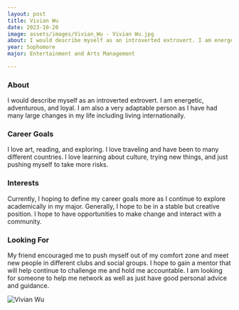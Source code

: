 ```yaml
---
layout: post
title: Vivian Wu 
date: 2023-10-20
image: assets/images/Vivian_Wu - Vivian Wu.jpg
about: I would describe myself as an introverted extrovert. I am energetic, adventurous, and loyal. I am also a very adaptable person as I have had many large changes in my life including living internationally. 
year: Sophomore
major: Entertainment and Arts Management

---
```


### About

I would describe myself as an introverted extrovert. I am energetic, adventurous, and loyal. I am also a very adaptable person as I have had many large changes in my life including living internationally. 

### Career Goals

I love art, reading, and exploring. I love traveling and have been to many different countries. I love learning about culture, trying new things, and just pushing myself to take more risks. 

### Interests

Currently, I hoping to define my career goals more as I continue to explore academically in my major. Generally, I hope to be in a stable but creative position. I hope to have opportunities to make change and interact with a community. 

### Looking For

My friend encouraged me to push myself out of my comfort zone and meet new people in different clubs and social groups. I hope to gain a mentor that will help continue to challenge me and hold me accountable. I am looking for someone to help me network as well as just have good personal advice and guidance. 

<div class="text-center my-5">
    <img src="https://sase-drexel.github.io/mentorship-2023/assets/images/Vivian_Wu - Vivian Wu.jpg" alt="Vivian Wu" class="rounded post-img" />
</div>
